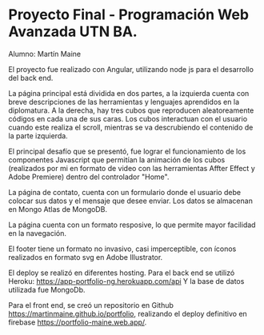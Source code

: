 # Proyecto Final - Programación Web Avanzada UTN BA.

Alumno: Martín Maine 

El proyecto fue realizado con Angular, utilizando node js para el desarrollo del back end. 

La página principal está dividida en dos partes, a la izquierda cuenta con breve descripciones de las herramientas y lenguajes aprendidos en la diplomatura. 
A la derecha, hay tres cubos que reproducen aleatoreamente códigos en cada una de sus caras. Los cubos interactuan con el usuario cuando este realiza el scroll, mientras se va descrubiendo el contenido de la parte izquierda. 

El principal desafío que se presentó, fue lograr el funcionamiento de los componentes Javascript que permitían la animación de los cubos (realizados por mi en formato de video con las herramientas Affter Effect y Adobe Premiere) dentro del controlador "Home".

La página de contato, cuenta con un formulario donde el usuario debe colocar sus datos y el mensaje que desee enviar. Los datos se almacenan en Mongo Atlas de MongoDB.

La página cuenta con un formato resposive, lo que permite mayor facilidad en la navegación. 

El footer tiene un formato no invasivo, casi imperceptible, con íconos realizados en formato svg en Adobe Illustrator. 

El deploy se realizó en diferentes hosting.
Para el back end se utilizó Heroku: https://app-portfolio-ng.herokuapp.com/api
Y la base de datos utilizada fue MongoDb. 

Para el front end, se creó un repositorio en Github https://martinmaine.github.io/portfolio, realizando el deploy definitivo en firebase https://portfolio-maine.web.app/. 

